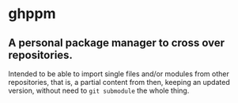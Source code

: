 # ghppm
## A personal package manager to cross over repositories.

Intended to be able to import single files and/or modules from other repositories,
that is, a partial content from then, keeping an updated version,
without need to `git submodule` the whole thing.
